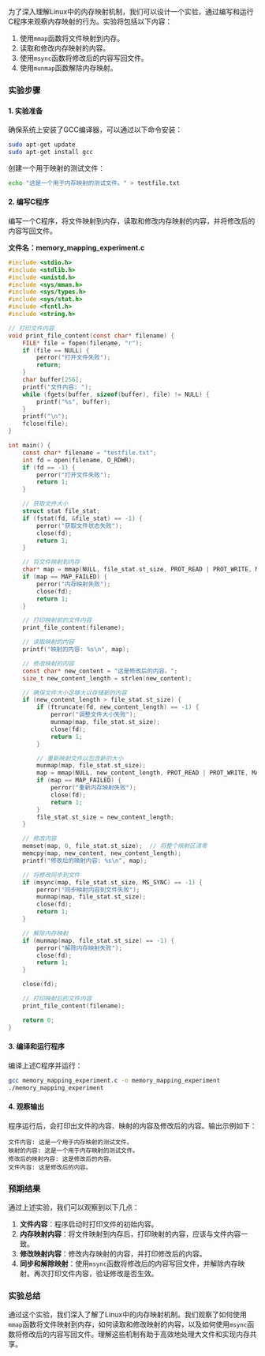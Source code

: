 为了深入理解Linux中的内存映射机制，我们可以设计一个实验，通过编写和运行C程序来观察内存映射的行为。实验将包括以下内容：

1. 使用`mmap`函数将文件映射到内存。
2. 读取和修改内存映射的内容。
3. 使用`msync`函数将修改后的内容写回文件。
4. 使用`munmap`函数解除内存映射。

### 实验步骤

#### 1. 实验准备
确保系统上安装了GCC编译器，可以通过以下命令安装：
```bash
sudo apt-get update
sudo apt-get install gcc
```

创建一个用于映射的测试文件：
```bash
echo "这是一个用于内存映射的测试文件。" > testfile.txt
```

#### 2. 编写C程序
编写一个C程序，将文件映射到内存，读取和修改内存映射的内容，并将修改后的内容写回文件。

**文件名：memory_mapping_experiment.c**

```c
#include <stdio.h>
#include <stdlib.h>
#include <unistd.h>
#include <sys/mman.h>
#include <sys/types.h>
#include <sys/stat.h>
#include <fcntl.h>
#include <string.h>

// 打印文件内容
void print_file_content(const char* filename) {
    FILE* file = fopen(filename, "r");
    if (file == NULL) {
        perror("打开文件失败");
        return;
    }
    char buffer[256];
    printf("文件内容: ");
    while (fgets(buffer, sizeof(buffer), file) != NULL) {
        printf("%s", buffer);
    }
    printf("\n");
    fclose(file);
}

int main() {
    const char* filename = "testfile.txt";
    int fd = open(filename, O_RDWR);
    if (fd == -1) {
        perror("打开文件失败");
        return 1;
    }

    // 获取文件大小
    struct stat file_stat;
    if (fstat(fd, &file_stat) == -1) {
        perror("获取文件状态失败");
        close(fd);
        return 1;
    }

    // 将文件映射到内存
    char* map = mmap(NULL, file_stat.st_size, PROT_READ | PROT_WRITE, MAP_SHARED, fd, 0);
    if (map == MAP_FAILED) {
        perror("内存映射失败");
        close(fd);
        return 1;
    }

    // 打印映射前的文件内容
    print_file_content(filename);

    // 读取映射的内容
    printf("映射的内容: %s\n", map);

    // 修改映射的内容
    const char* new_content = "这是修改后的内容。";
    size_t new_content_length = strlen(new_content);

    // 确保文件大小足够大以存储新的内容
    if (new_content_length > file_stat.st_size) {
        if (ftruncate(fd, new_content_length) == -1) {
            perror("调整文件大小失败");
            munmap(map, file_stat.st_size);
            close(fd);
            return 1;
        }

        // 重新映射文件以包含新的大小
        munmap(map, file_stat.st_size);
        map = mmap(NULL, new_content_length, PROT_READ | PROT_WRITE, MAP_SHARED, fd, 0);
        if (map == MAP_FAILED) {
            perror("重新内存映射失败");
            close(fd);
            return 1;
        }
        file_stat.st_size = new_content_length;
    }

    // 修改内容
    memset(map, 0, file_stat.st_size);  // 将整个映射区清零
    memcpy(map, new_content, new_content_length);
    printf("修改后的映射内容: %s\n", map);

    // 将修改同步到文件
    if (msync(map, file_stat.st_size, MS_SYNC) == -1) {
        perror("同步映射内容到文件失败");
        munmap(map, file_stat.st_size);
        close(fd);
        return 1;
    }

    // 解除内存映射
    if (munmap(map, file_stat.st_size) == -1) {
        perror("解除内存映射失败");
        close(fd);
        return 1;
    }

    close(fd);

    // 打印映射后的文件内容
    print_file_content(filename);

    return 0;
}
```

#### 3. 编译和运行程序
编译上述C程序并运行：
```bash
gcc memory_mapping_experiment.c -o memory_mapping_experiment
./memory_mapping_experiment
```

#### 4. 观察输出
程序运行后，会打印出文件的内容、映射的内容及修改后的内容。输出示例如下：

```
文件内容: 这是一个用于内存映射的测试文件。
映射的内容: 这是一个用于内存映射的测试文件。
修改后的映射内容: 这是修改后的内容。
文件内容: 这是修改后的内容。
```

### 预期结果

通过上述实验，我们可以观察到以下几点：

1. **文件内容**：程序启动时打印文件的初始内容。
2. **内存映射内容**：将文件映射到内存后，打印映射的内容，应该与文件内容一致。
3. **修改映射内容**：修改内存映射的内容，并打印修改后的内容。
4. **同步和解除映射**：使用`msync`函数将修改后的内容写回文件，并解除内存映射。再次打印文件内容，验证修改是否生效。

### 实验总结

通过这个实验，我们深入了解了Linux中的内存映射机制。我们观察了如何使用`mmap`函数将文件映射到内存，如何读取和修改映射的内容，以及如何使用`msync`函数将修改后的内容写回文件。理解这些机制有助于高效地处理大文件和实现内存共享。